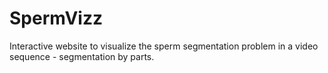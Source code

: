 # SpermVizz
Interactive website to visualize the sperm segmentation problem in a video sequence - segmentation by parts. 
